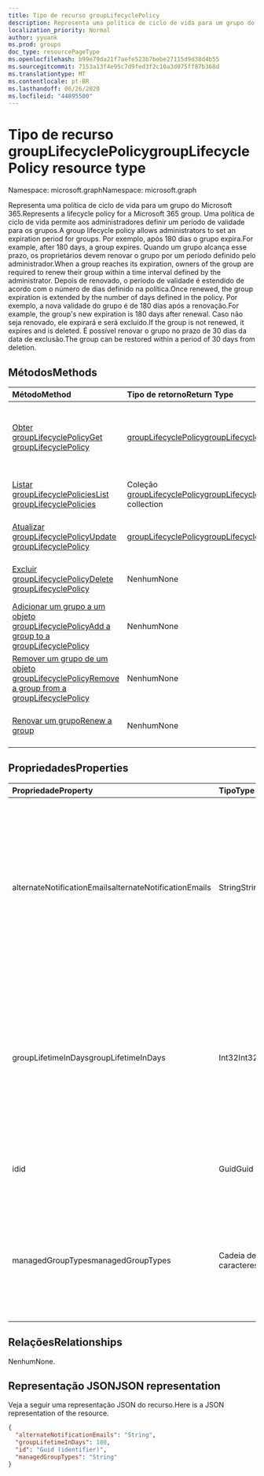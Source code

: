 ```yaml
---
title: Tipo de recurso groupLifecyclePolicy
description: Representa uma política de ciclo de vida para um grupo do Microsoft 365.
localization_priority: Normal
author: yyuank
ms.prod: groups
doc_type: resourcePageType
ms.openlocfilehash: b99e79da21f7aefe523b7bebe27115d9d38d4b55
ms.sourcegitcommit: 7153a13f4e95c7d9fed3f2c10a3d075ff87b368d
ms.translationtype: MT
ms.contentlocale: pt-BR
ms.lasthandoff: 06/26/2020
ms.locfileid: "44895500"
---
```

# <a name="grouplifecyclepolicy-resource-type"></a><span data-ttu-id="198a7-103">Tipo de recurso groupLifecyclePolicy</span><span class="sxs-lookup"><span data-stu-id="198a7-103">groupLifecyclePolicy resource type</span></span>

<span data-ttu-id="198a7-104">Namespace: microsoft.graph</span><span class="sxs-lookup"><span data-stu-id="198a7-104">Namespace: microsoft.graph</span></span>

<span data-ttu-id="198a7-105">Representa uma política de ciclo de vida para um grupo do Microsoft 365.</span><span class="sxs-lookup"><span data-stu-id="198a7-105">Represents a lifecycle policy for a Microsoft 365 group.</span></span> <span data-ttu-id="198a7-106">Uma política de ciclo de vida permite aos administradores definir um período de validade para os grupos.</span><span class="sxs-lookup"><span data-stu-id="198a7-106">A group lifecycle policy allows administrators to set an expiration period for groups.</span></span> <span data-ttu-id="198a7-107">Por exemplo, após 180 dias o grupo expira.</span><span class="sxs-lookup"><span data-stu-id="198a7-107">For example, after 180 days, a group expires.</span></span> <span data-ttu-id="198a7-108">Quando um grupo alcança esse prazo, os proprietários devem renovar o grupo por um período definido pelo administrador.</span><span class="sxs-lookup"><span data-stu-id="198a7-108">When a group reaches its expiration, owners of the group are required to renew their group within a time interval defined by the administrator.</span></span> <span data-ttu-id="198a7-109">Depois de renovado, o período de validade é estendido de acordo com o número de dias definido na política.</span><span class="sxs-lookup"><span data-stu-id="198a7-109">Once renewed, the group expiration is extended by the number of days defined in the policy.</span></span> <span data-ttu-id="198a7-110">Por exemplo, a nova validade do grupo é de 180 dias após a renovação.</span><span class="sxs-lookup"><span data-stu-id="198a7-110">For example, the group's new expiration is 180 days after renewal.</span></span> <span data-ttu-id="198a7-111">Caso não seja renovado, ele expirará e será excluído.</span><span class="sxs-lookup"><span data-stu-id="198a7-111">If the group is not renewed, it expires and is deleted.</span></span> <span data-ttu-id="198a7-112">É possível renovar o grupo no prazo de 30 dias da data de exclusão.</span><span class="sxs-lookup"><span data-stu-id="198a7-112">The group can be restored within a period of 30 days from deletion.</span></span>

## <a name="methods"></a><span data-ttu-id="198a7-113">Métodos</span><span class="sxs-lookup"><span data-stu-id="198a7-113">Methods</span></span>

| <span data-ttu-id="198a7-114">Método</span><span class="sxs-lookup"><span data-stu-id="198a7-114">Method</span></span> | <span data-ttu-id="198a7-115">Tipo de retorno</span><span class="sxs-lookup"><span data-stu-id="198a7-115">Return Type</span></span> | <span data-ttu-id="198a7-116">Descrição</span><span class="sxs-lookup"><span data-stu-id="198a7-116">Description</span></span> |
|:---------------|:--------|:----------|
|[<span data-ttu-id="198a7-117">Obter groupLifecyclePolicy</span><span class="sxs-lookup"><span data-stu-id="198a7-117">Get groupLifecyclePolicy</span></span>](../api/grouplifecyclepolicy-get.md) | [<span data-ttu-id="198a7-118">groupLifecyclePolicy</span><span class="sxs-lookup"><span data-stu-id="198a7-118">groupLifecyclePolicy</span></span>](grouplifecyclepolicy.md) |<span data-ttu-id="198a7-119">Leia as propriedades e os relacionamentos de um objeto groupLifecyclePolicy.</span><span class="sxs-lookup"><span data-stu-id="198a7-119">Read properties and relationships of a groupLifecyclePolicy object.</span></span>|
|[<span data-ttu-id="198a7-120">Listar groupLifecyclePolicies</span><span class="sxs-lookup"><span data-stu-id="198a7-120">List groupLifecyclePolicies</span></span>](../api/grouplifecyclepolicy-list.md) | <span data-ttu-id="198a7-121">Coleção [groupLifecyclePolicy](grouplifecyclepolicy.md)</span><span class="sxs-lookup"><span data-stu-id="198a7-121">[groupLifecyclePolicy](grouplifecyclepolicy.md) collection</span></span> | <span data-ttu-id="198a7-122">Listar todos os objetos groupLifecyclePolicies.</span><span class="sxs-lookup"><span data-stu-id="198a7-122">List all the groupLifecyclePolicies.</span></span> |
|[<span data-ttu-id="198a7-123">Atualizar groupLifecyclePolicy</span><span class="sxs-lookup"><span data-stu-id="198a7-123">Update groupLifecyclePolicy</span></span>](../api/grouplifecyclepolicy-update.md) | [<span data-ttu-id="198a7-124">groupLifecyclePolicy</span><span class="sxs-lookup"><span data-stu-id="198a7-124">groupLifecyclePolicy</span></span>](grouplifecyclepolicy.md) | <span data-ttu-id="198a7-125">Atualizar um objeto groupLifecyclePolicy.</span><span class="sxs-lookup"><span data-stu-id="198a7-125">Update a groupLifecyclePolicy object.</span></span> |
|[<span data-ttu-id="198a7-126">Excluir groupLifecyclePolicy</span><span class="sxs-lookup"><span data-stu-id="198a7-126">Delete groupLifecyclePolicy</span></span>](../api/grouplifecyclepolicy-delete.md) | <span data-ttu-id="198a7-127">Nenhum</span><span class="sxs-lookup"><span data-stu-id="198a7-127">None</span></span> | <span data-ttu-id="198a7-128">Excluir um objeto groupLifecyclePolicy.</span><span class="sxs-lookup"><span data-stu-id="198a7-128">Delete a groupLifecyclePolicy object.</span></span> |
|[<span data-ttu-id="198a7-129">Adicionar um grupo a um objeto groupLifecyclePolicy</span><span class="sxs-lookup"><span data-stu-id="198a7-129">Add a group to a groupLifecyclePolicy</span></span>](../api/grouplifecyclepolicy-addgroup.md)|<span data-ttu-id="198a7-130">Nenhum</span><span class="sxs-lookup"><span data-stu-id="198a7-130">None</span></span>| <span data-ttu-id="198a7-131">Adicionar um grupo a uma política de ciclo de vida</span><span class="sxs-lookup"><span data-stu-id="198a7-131">Add a group to a lifecycle policy</span></span> |
|[<span data-ttu-id="198a7-132">Remover um grupo de um objeto groupLifecyclePolicy</span><span class="sxs-lookup"><span data-stu-id="198a7-132">Remove a group from a groupLifecyclePolicy</span></span>](../api/grouplifecyclepolicy-removegroup.md)|<span data-ttu-id="198a7-133">Nenhum</span><span class="sxs-lookup"><span data-stu-id="198a7-133">None</span></span>| <span data-ttu-id="198a7-134">Remover um grupo de uma política de ciclo de vida.</span><span class="sxs-lookup"><span data-stu-id="198a7-134">Remove a group to a lifecycle policy.</span></span> |
|[<span data-ttu-id="198a7-135">Renovar um grupo</span><span class="sxs-lookup"><span data-stu-id="198a7-135">Renew a group</span></span>](../api/grouplifecyclepolicy-renewgroup.md)|<span data-ttu-id="198a7-136">Nenhum</span><span class="sxs-lookup"><span data-stu-id="198a7-136">None</span></span>| <span data-ttu-id="198a7-137">Renovar a data de vencimento de um grupo.</span><span class="sxs-lookup"><span data-stu-id="198a7-137">Renew a group's expiration date.</span></span> |

## <a name="properties"></a><span data-ttu-id="198a7-138">Propriedades</span><span class="sxs-lookup"><span data-stu-id="198a7-138">Properties</span></span>

| <span data-ttu-id="198a7-139">Propriedade</span><span class="sxs-lookup"><span data-stu-id="198a7-139">Property</span></span> | <span data-ttu-id="198a7-140">Tipo</span><span class="sxs-lookup"><span data-stu-id="198a7-140">Type</span></span> | <span data-ttu-id="198a7-141">Descrição</span><span class="sxs-lookup"><span data-stu-id="198a7-141">Description</span></span> |
|:---------------|:--------|:----------|
|<span data-ttu-id="198a7-142">alternateNotificationEmails</span><span class="sxs-lookup"><span data-stu-id="198a7-142">alternateNotificationEmails</span></span>|<span data-ttu-id="198a7-143">String</span><span class="sxs-lookup"><span data-stu-id="198a7-143">String</span></span>| <span data-ttu-id="198a7-144">Lista de endereços de email para o envio de notificações para grupos sem proprietários.</span><span class="sxs-lookup"><span data-stu-id="198a7-144">List of email address to send notifications for groups without owners.</span></span> <span data-ttu-id="198a7-145">É possível definir vários endereços de email separando-os com ponto-e-vírgula.</span><span class="sxs-lookup"><span data-stu-id="198a7-145">Multiple email address can be defined by separating email address with a semicolon.</span></span> |
|<span data-ttu-id="198a7-146">groupLifetimeInDays</span><span class="sxs-lookup"><span data-stu-id="198a7-146">groupLifetimeInDays</span></span>|<span data-ttu-id="198a7-147">Int32</span><span class="sxs-lookup"><span data-stu-id="198a7-147">Int32</span></span>| <span data-ttu-id="198a7-148">Número de dias antes que um grupo expire e precise ser renovado.</span><span class="sxs-lookup"><span data-stu-id="198a7-148">Number of days before a group expires and needs to be renewed.</span></span> <span data-ttu-id="198a7-149">Após renová-lo, o período de validade é estendido de acordo com o número de dias definido.</span><span class="sxs-lookup"><span data-stu-id="198a7-149">Once renewed, the group expiration is extended by the number of days defined.</span></span> |
|<span data-ttu-id="198a7-150">id</span><span class="sxs-lookup"><span data-stu-id="198a7-150">id</span></span>|<span data-ttu-id="198a7-151">Guid</span><span class="sxs-lookup"><span data-stu-id="198a7-151">Guid</span></span>| <span data-ttu-id="198a7-152">Um identificador exclusivo de uma política.</span><span class="sxs-lookup"><span data-stu-id="198a7-152">A unique identifier for a policy.</span></span> <span data-ttu-id="198a7-153">Somente leitura.</span><span class="sxs-lookup"><span data-stu-id="198a7-153">Read-only.</span></span>|
|<span data-ttu-id="198a7-154">managedGroupTypes</span><span class="sxs-lookup"><span data-stu-id="198a7-154">managedGroupTypes</span></span>|<span data-ttu-id="198a7-155">Cadeia de caracteres</span><span class="sxs-lookup"><span data-stu-id="198a7-155">String</span></span>| <span data-ttu-id="198a7-156">O tipo de grupo ao qual se aplica a política de expiração.</span><span class="sxs-lookup"><span data-stu-id="198a7-156">The group type for which the expiration policy applies.</span></span> <span data-ttu-id="198a7-157">Os valores possíveis são **All**, **Selected** ou **None**.</span><span class="sxs-lookup"><span data-stu-id="198a7-157">Possible values are **All**, **Selected** or **None**.</span></span> |

## <a name="relationships"></a><span data-ttu-id="198a7-158">Relações</span><span class="sxs-lookup"><span data-stu-id="198a7-158">Relationships</span></span>

<span data-ttu-id="198a7-159">Nenhum</span><span class="sxs-lookup"><span data-stu-id="198a7-159">None.</span></span>

## <a name="json-representation"></a><span data-ttu-id="198a7-160">Representação JSON</span><span class="sxs-lookup"><span data-stu-id="198a7-160">JSON representation</span></span>

<span data-ttu-id="198a7-161">Veja a seguir uma representação JSON do recurso.</span><span class="sxs-lookup"><span data-stu-id="198a7-161">Here is a JSON representation of the resource.</span></span>

<!-- {
  "blockType": "resource",
  "optionalProperties": [

  ],
  "@odata.type": "microsoft.graph.groupLifecyclePolicy"
}-->

```json
{
  "alternateNotificationEmails": "String",
  "groupLifetimeInDays": 180,
  "id": "Guid (identifier)",
  "managedGroupTypes": "String"
}

```

<!-- uuid: 8fcb5dbc-d5aa-4681-8e31-b001d5168d79
2015-10-25 14:57:30 UTC -->
<!-- {
  "type": "#page.annotation",
  "description": "groupLifecyclePolicy resource",
  "keywords": "",
  "section": "documentation",
  "tocPath": ""
}-->
